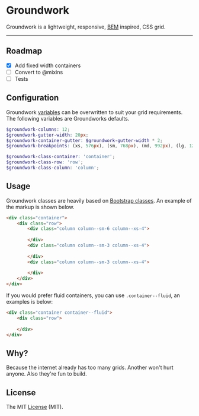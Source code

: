 # Groundwork

Groundwork is a lightweight, responsive, [BEM](http://getbem.com/) inspired, CSS grid.

* * *

## Roadmap

- [x] Add fixed width containers
- [ ] Convert to @mixins
- [ ] Tests

## Configuration

Groundwork [variables](sass/_variables.scss) can be overwritten to suit your grid requirements. The following variables are Groundworks defaults.

````scss
$groundwork-columns: 12;
$groundwork-gutter-width: 20px;
$groundwork-container-gutter: $groundwork-gutter-width * 2;
$groundwork-breakpoints: (xs, 576px), (sm, 768px), (md, 992px), (lg, 1200px);

$groundwork-class-container: 'container';
$groundwork-class-row: 'row';
$groundwork-class-column: 'column';
````

## Usage

Groundwork classes are heavily based on [Bootstrap classes](https://getbootstrap.com/css/#grid). An example of the markup is shown below.

````html
<div class="container">
    <div class="row">
        <div class="column column--sm-6 column--xs-4">
            
        </div>
        <div class="column column--sm-3 column--xs-4">
            
        </div>
        <div class="column column--sm-3 column--xs-4">
            
        </div>
    </div>
</div>
````

If you would prefer fluid containers, you can use `.container--fluid`, an examples is below:

````html
<div class="container container--fluid">
    <div class="row">
        
    </div>
</div>
````

## Why?

Because the internet already has too many grids. Another won't hurt anyone. Also they're fun to build.

## License

The MIT [License](LICENSE.md) (MIT).